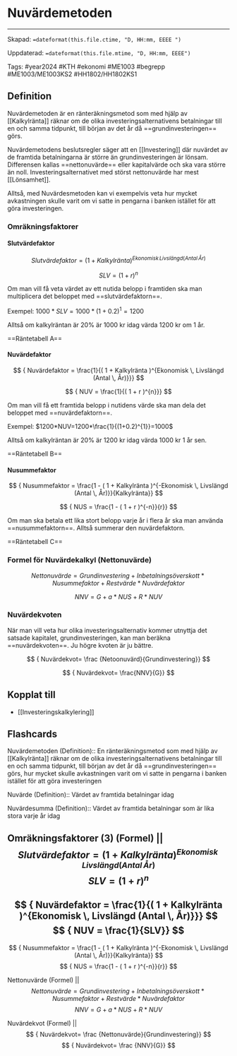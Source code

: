 # Nuvärdemetoden

---
Skapad: `=dateformat(this.file.ctime, "D, HH:mm, EEEE ")`

Uppdaterad: `=dateformat(this.file.mtime, "D, HH:mm, EEEE")`

Tags: #year2024 #KTH #ekonomi #ME1003 #begrepp #ME1003/ME1003KS2 #HH1802/HH1802KS1

## Definition

Nuvärdemetoden är en ränteräkningsmetod som med hjälp av [[Kalkylränta]] räknar om de olika investeringsalternativens betalningar till en och samma tidpunkt, till början av det år då ==grundinvesteringen== görs.

Nuvärdemetodens beslutsregler säger att en [[Investering]] där nuvärdet av de framtida betalningarna är större än grundinvesteringen är lönsam. Differensen kallas ==nettonuvärde== eller kapitalvärde och ska vara större än noll. Investeringsalternativet med störst nettonuvärde har mest [[Lönsamhet]].

Alltså, med Nuvärdesmetoden kan vi exempelvis veta hur mycket avkastningen skulle varit om vi satte in pengarna i banken istället för att göra investeringen.

### Omräkningsfaktorer

#### Slutvärdefaktor

$$
{ Slutvärdefaktor = ( 1 + Kalkylränta )^{Ekonomisk \, Livslängd (Antal \, År)}}
$$

$$
{ SLV = ( 1 + r )^{n}}
$$

Om man vill få veta värdet av ett nutida belopp i framtiden ska man multiplicera det beloppet med ==slutvärdefaktorn==.

Exempel: $1000 * SLV = 1000 * (1+0.2)^{1}=1200$

Alltså om kalkylräntan är 20% är 1000 kr idag värda 1200 kr om 1 år.

==Räntetabell A==

#### Nuvärdefaktor

$$
{ Nuvärdefaktor =
\frac{1}{( 1 + Kalkylränta )^{Ekonomisk \, Livslängd (Antal \, År)}}}
$$

$$
{ NUV =
\frac{1}{( 1 + r )^{n}}}
$$

Om man vill få ett framtida belopp i nutidens värde ska man dela det beloppet med ==nuvärdefaktorn==.

Exempel: $1200*NUV=1200*\frac{1}{(1+0.2)^{1}}=1000$

Alltså om kalkylräntan är 20% är 1200 kr idag värda 1000 kr 1 år sen.

==Räntetabell B==

#### Nusummefaktor

$$
{ Nusummefaktor =
\frac{1 - ( 1 + Kalkylränta )^{-Ekonomisk \, Livslängd (Antal \, År)}}{Kalkylränta}}
$$

$$
{ NUS =
\frac{1 - ( 1 + r )^{-n}}{r}}
$$

Om man ska betala ett lika stort belopp varje år i flera år ska man använda ==nusummefaktorn==. Alltså summerar den nuvärdefaktorn.

==Räntetabell C==

### Formel för Nuvärdekalkyl (Nettonuvärde)

$$
{ Nettonuvärde = Grundinvestering + Inbetalningsöverskott * Nusummefaktor + Restvärde * Nuvärdefaktor }
$$

$$
{ NNV = G + a * NUS + R * NUV }
$$

### Nuvärdekvoten

När man vill veta hur olika investeringsalternativ kommer utnyttja det satsade kapitalet, grundinvesteringen, kan man beräkna ==nuvärdekvoten==. Ju högre kvoten är ju bättre.

$$
{ Nuvärdekvot=
\frac
{Netoonuvärd}{Grundinvestering}}
$$

$$
{ Nuvärdekvot=
\frac{NNV}{G}}
$$

## Kopplat till

- [[Investeringskalkylering]]

## Flashcards

Nuvärdemetoden (Definition):: En ränteräkningsmetod som med hjälp av [[Kalkylränta]] räknar om de olika investeringsalternativens betalningar till en och samma tidpunkt, till början av det år då ==grundinvesteringen== görs, hur mycket skulle avkastningen varit om vi satte in pengarna i banken istället för att göra investeringen
<!--SR:!2024-05-06,30,225!2024-05-06,30,297-->

Nuvärde (Definition):: Värdet av framtida betalningar idag
<!--SR:!2024-05-06,30,300!2024-05-06,30,300-->

Nuvärdesumma (Definition):: Värdet av framtida betalningar som är lika stora varje år idag
<!--SR:!2024-05-06,30,300!2024-05-06,30,297-->

Omräkningsfaktorer (3) (Formel)
||
$$
{ Slutvärdefaktor = ( 1 + Kalkylränta )^{Ekonomisk \, Livslängd (Antal \, År)}}
$$
$$
{ SLV = ( 1 + r )^{n}}
$$
---
$$
{ Nuvärdefaktor =
\frac{1}{( 1 + Kalkylränta )^{Ekonomisk \, Livslängd (Antal \, År)}}}
$$
$$
{ NUV =
\frac{1}{SLV}}
$$
---
$$
{ Nusummefaktor =
\frac{1 - ( 1 + Kalkylränta )^{-Ekonomisk \, Livslängd (Antal \, År)}}{Kalkylränta}}
$$
$$
{ NUS =
\frac{1 - ( 1 + r )^{-n}}{r}}
$$
<!--SR:!2024-05-06,30,250-->

Nettonuvärde (Formel)
||
$$
{ Nettonuvärde = Grundinvestering + Inbetalningsöverskott * Nusummefaktor + Restvärde * Nuvärdefaktor }
$$
$$
{ NNV = G + a * NUS + R * NUV }
$$
<!--SR:!2024-05-06,30,270-->

Nuvärdekvot (Formel)
||
$$
{ Nuvärdekvot=
\frac
{Nettonuvärde}{Grundinvestering}}
$$
$$
{ Nuvärdekvot=
\frac
{NNV}{G}}
$$
<!--SR:!2024-05-15,30,230-->
